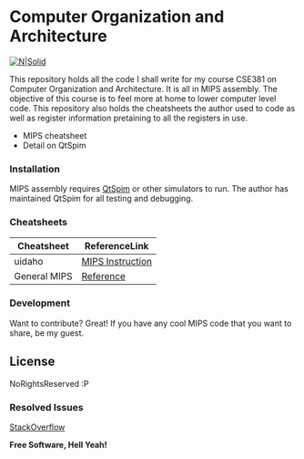 # Computer Organization and Architecture

[![N|Solid](https://cldup.com/dTxpPi9lDf.thumb.png)](https://nodesource.com/products/nsolid)

This repository holds all the code I shall write for my course CSE381 on Computer Organization and Architecture. It is all in MIPS assembly. The objective of this course is to feel more at home to lower computer level code. This repository also holds the cheatsheets the author used to code as well as register information pretaining to all the registers in use.

  - MIPS cheatsheet
  - Detail on QtSpim

### Installation

MIPS assembly requires  [QtSpim](http://spimsimulator.sourceforge.net/) or other simulators to run. The author has maintained QtSpim for all testing and debugging.

###  Cheatsheets



| Cheatsheet | ReferenceLink|
| ------ | ------ |
| uidaho | [MIPS Instruction](http://www.mrc.uidaho.edu/mrc/people/jff/digital/MIPSir.html) |
| General MIPS | [Reference](http://logos.cs.uic.edu/366/notes/mips%20quick%20tutorial.htm)



### Development
Want to contribute? Great! If you have any cool MIPS code that you want to share, be my guest. 

License
----

NoRightsReserved :P

###  Resolved Issues

[StackOverflow](https://stackoverflow.com/questions/51924814/mips-bad-address-exception/51925013#51925013)


**Free Software, Hell Yeah!**

